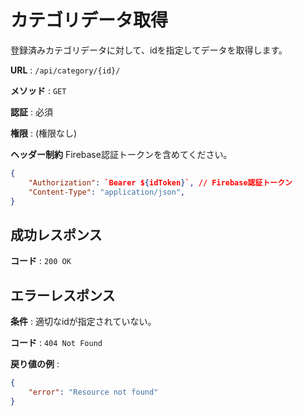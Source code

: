 # カテゴリデータ取得

登録済みカテゴリデータに対して、idを指定してデータを取得します。

**URL** : `/api/category/{id}/`

**メソッド** : `GET`

**認証** : 必須

**権限** : (権限なし)

**ヘッダー制約**
Firebase認証トークンを含めてください。

```json
{
    "Authorization": `Bearer ${idToken}`, // Firebase認証トークン
    "Content-Type": "application/json",
}
```

## 成功レスポンス

**コード** : `200 OK`

## エラーレスポンス

**条件** : 適切なidが指定されていない。

**コード** : `404 Not Found`

**戻り値の例** :

```json
{
    "error": "Resource not found"
}
```
